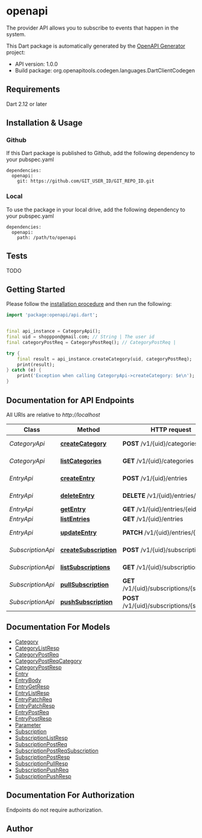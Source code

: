 # openapi
The provider API allows you to subscribe to events that happen in the system.

This Dart package is automatically generated by the [OpenAPI Generator](https://openapi-generator.tech) project:

- API version: 1.0.0
- Build package: org.openapitools.codegen.languages.DartClientCodegen

## Requirements

Dart 2.12 or later

## Installation & Usage

### Github
If this Dart package is published to Github, add the following dependency to your pubspec.yaml
```
dependencies:
  openapi:
    git: https://github.com/GIT_USER_ID/GIT_REPO_ID.git
```

### Local
To use the package in your local drive, add the following dependency to your pubspec.yaml
```
dependencies:
  openapi:
    path: /path/to/openapi
```

## Tests

TODO

## Getting Started

Please follow the [installation procedure](#installation--usage) and then run the following:

```dart
import 'package:openapi/api.dart';


final api_instance = CategoryApi();
final uid = shopppon@gmail.com; // String | The user id
final categoryPostReq = CategoryPostReq(); // CategoryPostReq | 

try {
    final result = api_instance.createCategory(uid, categoryPostReq);
    print(result);
} catch (e) {
    print('Exception when calling CategoryApi->createCategory: $e\n');
}

```

## Documentation for API Endpoints

All URIs are relative to *http://localhost*

Class | Method | HTTP request | Description
------------ | ------------- | ------------- | -------------
*CategoryApi* | [**createCategory**](doc//CategoryApi.md#createcategory) | **POST** /v1/{uid}/categories | Create a category
*CategoryApi* | [**listCategories**](doc//CategoryApi.md#listcategories) | **GET** /v1/{uid}/categories | List categories
*EntryApi* | [**createEntry**](doc//EntryApi.md#createentry) | **POST** /v1/{uid}/entries | Create an entry
*EntryApi* | [**deleteEntry**](doc//EntryApi.md#deleteentry) | **DELETE** /v1/{uid}/entries/{eid} | Delete an entry
*EntryApi* | [**getEntry**](doc//EntryApi.md#getentry) | **GET** /v1/{uid}/entries/{eid} | Get an entry
*EntryApi* | [**listEntries**](doc//EntryApi.md#listentries) | **GET** /v1/{uid}/entries | List entries
*EntryApi* | [**updateEntry**](doc//EntryApi.md#updateentry) | **PATCH** /v1/{uid}/entries/{eid} | Update an entry
*SubscriptionApi* | [**createSubscription**](doc//SubscriptionApi.md#createsubscription) | **POST** /v1/{uid}/subscriptions | Create a subscription
*SubscriptionApi* | [**listSubscriptions**](doc//SubscriptionApi.md#listsubscriptions) | **GET** /v1/{uid}/subscriptions | List subscriptions
*SubscriptionApi* | [**pullSubscription**](doc//SubscriptionApi.md#pullsubscription) | **GET** /v1/{uid}/subscriptions/{sid}/pull | Pull a subscription
*SubscriptionApi* | [**pushSubscription**](doc//SubscriptionApi.md#pushsubscription) | **POST** /v1/{uid}/subscriptions/{sid}/push | Push a subscription


## Documentation For Models

 - [Category](doc//Category.md)
 - [CategoryListResp](doc//CategoryListResp.md)
 - [CategoryPostReq](doc//CategoryPostReq.md)
 - [CategoryPostReqCategory](doc//CategoryPostReqCategory.md)
 - [CategoryPostResp](doc//CategoryPostResp.md)
 - [Entry](doc//Entry.md)
 - [EntryBody](doc//EntryBody.md)
 - [EntryGetResp](doc//EntryGetResp.md)
 - [EntryListResp](doc//EntryListResp.md)
 - [EntryPatchReq](doc//EntryPatchReq.md)
 - [EntryPatchResp](doc//EntryPatchResp.md)
 - [EntryPostReq](doc//EntryPostReq.md)
 - [EntryPostResp](doc//EntryPostResp.md)
 - [Parameter](doc//Parameter.md)
 - [Subscription](doc//Subscription.md)
 - [SubscriptionListResp](doc//SubscriptionListResp.md)
 - [SubscriptionPostReq](doc//SubscriptionPostReq.md)
 - [SubscriptionPostReqSubscription](doc//SubscriptionPostReqSubscription.md)
 - [SubscriptionPostResp](doc//SubscriptionPostResp.md)
 - [SubscriptionPullResp](doc//SubscriptionPullResp.md)
 - [SubscriptionPushReq](doc//SubscriptionPushReq.md)
 - [SubscriptionPushResp](doc//SubscriptionPushResp.md)


## Documentation For Authorization

Endpoints do not require authorization.


## Author



